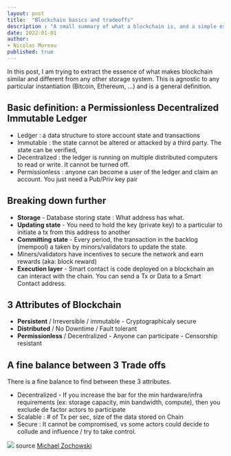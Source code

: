 ```yaml
---
layout: post
title:  "Blockchain basics and tradeoffs"
description : "A small summary of what a blockchain is, and a simple explanation on the scalability trilemma. "
date: 2022-01-01
author: 
- Nicolas Moreau
published: true
---
```


In this post, I am trying to extract the essence of what makes blockchain similar and different from any other storage system. This is agnostic to any particular instantiation (Bitcoin, Ethereum, ...) and is a general definition.

## Basic definition: a Permissionless Decentralized Immutable Ledger  <br>

- Ledger : a data structure to store account state and transactions
- Immutable : the state cannot be altered or attacked by a third party. The state can be verified,
- Decentralized : the ledger is running on multiple distributed computers to read or write. It cannot be turned off.
- Permissionless : anyone can become a user of the ledger and claim an account. You just need a Pub/Priv key pair

## Breaking down further

- **Storage** - Database storing state : What address has what.
- **Updating state** - You need to hold the key (private key) to a particular to initiate a tx from this address to another
- **Committing state** - Every period, the transaction in the backlog (mempool) a taken by minors/validators to update the state. 
- Miners/validators have incentives to secure the network and earn rewards (aka: block reward)
- **Execution layer** - Smart contact is code deployed on a blockchain an can interact with the chain. You can send a Tx or Data to a Smart Contact address.

## 3 Attributes of Blockchain
- **Persistent** / Irreversible / immutable - Cryptographicaly secure
- **Distributed** / No Downtime / Fault tolerant
- **Permissionless** / Decentralized - Anyone can participate - Censorship resistant

## A fine balance between 3 Trade offs

There is a fine balance to find between these 3 attributes.

- Decentralized - If you increase the bar for the min hardware/infra requirements (ex: storage capacity, min bandwidth, compute), then you exclude de factor actors to participate
- Scalable : # of Tx per sec, size of the data stored on Chain
- Secure : It cannot be compromised, vs some actors could decide to collude and influence / try to take control.

![](https://miro.medium.com/max/1000/1*JxrKTU2QczIo_kr1FcKKCg.png)
source [Michael Zochowski](https://medium.com/logos-network/everything-you-know-about-the-scalability-trilemma-is-probably-wrong-bc4f4b7a7ef)
